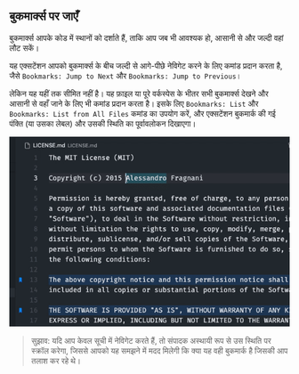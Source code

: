 ## बुकमार्क्स पर जाएँ

बुकमार्क्स आपके कोड में स्थानों को दर्शाते हैं, ताकि आप जब भी आवश्यक हो, आसानी से और जल्दी वहां लौट सकें।

यह एक्सटेंशन आपको बुकमार्क्स के बीच जल्दी से आगे-पीछे नेविगेट करने के लिए कमांड प्रदान करता है, जैसे `Bookmarks: Jump to Next` और `Bookmarks: Jump to Previous`।

लेकिन यह यहीं तक सीमित नहीं है। यह फ़ाइल या पूरे वर्कस्पेस के भीतर सभी बुकमार्क्स देखने और आसानी से वहाँ जाने के लिए भी कमांड प्रदान करता है। इसके लिए `Bookmarks: List` और `Bookmarks: List from All Files` कमांड का उपयोग करें, और एक्सटेंशन बुकमार्क की गई पंक्ति (या उसका लेबल) और उसकी स्थिति का पूर्वावलोकन दिखाएगा।

![सूची](../images/bookmarks-list-from-all-files.gif)

> सुझाव: यदि आप केवल सूची में नेविगेट करते हैं, तो संपादक अस्थायी रूप से उस स्थिति पर स्क्रॉल करेगा, जिससे आपको यह समझने में मदद मिलेगी कि क्या यह वही बुकमार्क है जिसकी आप तलाश कर रहे थे।
